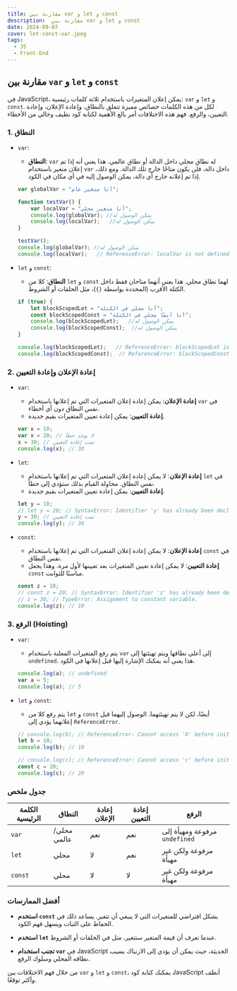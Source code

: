 ```yaml
---
title: مقارنة بين var و let و const
description:  مقارنة بين var و let و const
date: 2024-09-07
cover: let-const-var.jpeg
tags:
  - JS
  - Front-End
---
```

## مقارنة بين `var` و `let` و `const`

في JavaScript، يمكن إعلان المتغيرات باستخدام ثلاثة كلمات رئيسية: `var` و `let` و `const`. لكل من هذه الكلمات خصائص مميزة تتعلق بالنطاق، وإعادة الإعلان، وإعادة التعيين، والرفع. فهم هذه الاختلافات أمر بالغ الأهمية لكتابة كود نظيف وخالي من الأخطاء.

### 1. النطاق

- `var`: 
  - **النطاق**: `var` له نطاق محلي داخل الدالة أو نطاق عالمي. هذا يعني أنه إذا تم إعلان متغير باستخدام `var` داخل دالة، فلن يكون متاحًا خارج تلك الدالة. ومع ذلك، إذا تم إعلانه خارج أي دالة، يمكن الوصول إليه في أي مكان في الكود.
  
  ```javascript
  var globalVar = "أنا متغير عام";

  function testVar() {
      var localVar = "أنا متغير محلي";
      console.log(globalVar); //يمكن الوصول له
      console.log(localVar);   //يمكن الوصول له
  }

  testVar();
  console.log(globalVar); //يمكن الوصول له
  console.log(localVar);   // ReferenceError: localVar is not defined
  ```

- `let` و `const`: 
  - **النطاق**: كلا من `let` و `const` لهما نطاق محلي. هذا يعني أنهما متاحان فقط داخل الكتلة الأقرب (المحددة بواسطة `{}`)، مثل الحلقات أو الشروط.
  
  ```javascript
  if (true) {
      let blockScopedLet = "أنا محلي في الكتلة";
      const blockScopedConst = "أنا أيضًا محلي في الكتلة";
      console.log(blockScopedLet);   //يمكن الوصول له
      console.log(blockScopedConst);  //يمكن الوصول له
  }

  console.log(blockScopedLet);   // ReferenceError: blockScopedLet is not defined
  console.log(blockScopedConst);  // ReferenceError: blockScopedConst is not defined
  ```

### 2. إعادة الإعلان وإعادة التعيين

- `var`:
  - **إعادة الإعلان**: يمكن إعادة إعلان المتغيرات التي تم إعلانها باستخدام `var` في نفس النطاق دون أي أخطاء.
  - **إعادة التعيين**: يمكن إعادة تعيين المتغيرات بقيم جديدة.
  
  ```javascript
  var x = 10;
  var x = 20; // لا يوجد خطأ
  x = 30; // تمت إعادة التعيين
  console.log(x); // 30
  ```

- `let`:
  - **إعادة الإعلان**: لا يمكن إعادة إعلان المتغيرات التي تم إعلانها باستخدام `let` في نفس النطاق. محاولة القيام بذلك ستؤدي إلى خطأ.
  - **إعادة التعيين**: يمكن إعادة تعيين المتغيرات بقيم جديدة.
  
  ```javascript
  let y = 10;
  // let y = 20; // SyntaxError: Identifier 'y' has already been declared
  y = 30; // تمت إعادة التعيين
  console.log(y); // 30
  ```

- `const`:
  - **إعادة الإعلان**: لا يمكن إعادة إعلان المتغيرات التي تم إعلانها باستخدام `const` في نفس النطاق.
  - **إعادة التعيين**: لا يمكن إعادة تعيين المتغيرات بعد تعيينها لأول مرة. وهذا يجعل `const` مناسبًا للثوابت.
  
  ```javascript
  const z = 10;
  // const z = 20; // SyntaxError: Identifier 'z' has already been declared
  // z = 30; // TypeError: Assignment to constant variable.
  console.log(z); // 10
  ```

### 3. الرفع (Hoisting)

- `var`: 
  - يتم رفع المتغيرات المعلنة باستخدام `var` إلى أعلى نطاقها ويتم تهيئتها إلى `undefined`. هذا يعني أنه يمكنك الإشارة إليها قبل إعلانها في الكود.
  
  ```javascript
  console.log(a); // undefined
  var a = 5;
  console.log(a); // 5
  ```

- `let` و `const`: 
  - يتم رفع كلا من `let` و `const` أيضًا، لكن لا يتم تهيئتهما. الوصول إليهما قبل إعلانهما يؤدي إلى `ReferenceError`.
  
  ```javascript
  // console.log(b); // ReferenceError: Cannot access 'b' before initialization
  let b = 10;
  console.log(b); // 10

  // console.log(c); // ReferenceError: Cannot access 'c' before initialization
  const c = 20;
  console.log(c); // 20
  ```

### جدول ملخص

| الكلمة الرئيسية | النطاق                 | إعادة الإعلان         | إعادة التعيين          | الرفع                                      |
|-----------------|-----------------------|-----------------------|-----------------------|-------------------------------------------|
| `var`           | محلي/عالمي            | نعم                   | نعم                   | مرفوعة ومهيأة إلى `undefined`              |
| `let`           | محلي                  | لا                    | نعم                   | مرفوعة ولكن غير مهيأة                      |
| `const`         | محلي                  | لا                    | لا                    | مرفوعة ولكن غير مهيأة                      |

### أفضل الممارسات

- **استخدم `const`** بشكل افتراضي للمتغيرات التي لا ينبغي أن تتغير. يساعد ذلك في الحفاظ على الثبات ويسهل فهم الكود.

- **استخدم `let`** عندما تعرف أن قيمة المتغير ستتغير، مثل في الحلقات أو الشروط.

- **تجنب استخدام `var`** في JavaScript الحديثة، حيث يمكن أن يؤدي إلى الارتباك بسبب نطاقه المحلي وسلوك الرفع.

من خلال فهم الاختلافات بين `var` و `let` و `const`، يمكنك كتابة كود JavaScript أنظف وأكثر توقعًا.
